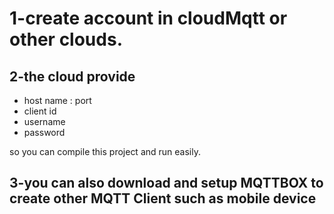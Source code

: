 # 1-create account in cloudMqtt or other clouds.

## 2-the cloud provide 
  - host name : port
  - client id
  - username
  - password
  
  so you can compile this project and run easily.
  
## 3-you can also download and setup MQTTBOX to create other MQTT Client such as mobile device   
   
